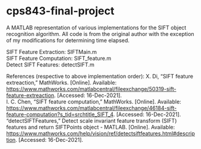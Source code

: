 # cps843-final-project

A MATLAB representation of various implementations for the SIFT object recognition algorithm. All code is from the original author with the exception of my modifications for determining time elapsed.

SIFT Feature Extraction: SIFTMain.m  
SIFT Feature Computation: SIFT_feature.m  
Detect SIFT Features: detectSIFT.m  

References (respective to above implementation order):
X. Di, “SIFT feature extreaction,” MathWorks. [Online]. Available: https://www.mathworks.com/matlabcentral/fileexchange/50319-sift-feature-extreaction. [Accessed: 16-Dec-2021].  
I. C. Chen, “SIFT feature computation,” MathWorks. [Online]. Available: https://www.mathworks.com/matlabcentral/fileexchange/46184-sift-feature-computation?s_tid=srchtitle_SIFT_4. [Accessed: 16-Dec-2021].  
“detectSIFTFeatures,” Detect scale invariant feature transform (SIFT) features and return SIFTPoints object - MATLAB. [Online]. Available: https://www.mathworks.com/help/vision/ref/detectsiftfeatures.html#description. [Accessed: 16-Dec-2021].  
